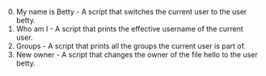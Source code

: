 0. My name is Betty - A script that switches the current user to the user betty.
1. Who am I - A script that prints the effective username of the current user.
2. Groups - A script that prints all the groups the current user is part of.
3. New owner - A script that changes the owner of the file hello to the user betty.
